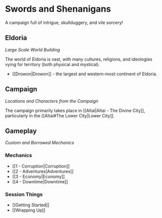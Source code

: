 # Swords and Shenanigans

A campaign full of intrigue, skullduggery, and vile sorcery!
## Eldoria

*Large Scale World Building*

The world of Eldoria is vast, with many cultures, religions, and ideologies vying for territory (both physical and mystical). 

- [[Drowon|Drowon]] - the largest and western-most continent of Eldoria.
## Campaign

*Locations and Characters from the Campaign*

The campaign primarily takes place in [[Altai|Altai - The Divine City]], particularly in the [[Altai#The Lower City|Lower City]].
## Gameplay

*Custom and Borrowed Mechanics*

### Mechanics

* [[1 - Corruption|Corruption]]
* [[2 - Adventures|Adventures]]
* [[3 - Economy|Economy]]
* [[4 - Downtime|Downtime]]

### Session Things

- [[Getting Started]]
- [[Wrapping Up]]